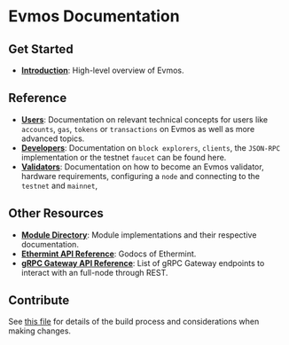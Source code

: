 <!--
layout: home
title: Evmos Documentation
description: Evmos is a scalable and interoperable Ethereum blockchain, built on Proof-of-Stake with fast-finality.
sections:
  - title: Introduction
    desc: Read a high-level overview of Evmos and its architecture.
    url: /about/intro/overview
    icon: ethereum-intro
  - title: Basics
    desc: Start with the basic concepts of Evmos, like accounts and transactions.
    url: /users/basics/transactions
    icon: basics
stack:
  - title: Cosmos SDK
    desc: The SDK is the world’s most popular framework for building application-specific blockchains.
    color: "#5064FB"
    label: sdk
    url: http://docs.cosmos.network
  - title: Ethereum
    desc: Ethereum is a global, open-source platform for decentralized applications.
    color: "#1A1F36"
    label: ethereum-black
    url: https://eth.wiki
  - title: Tendermint Core
    desc: The leading BFT engine for building blockchains, powering Evmos.
    color: "#00BB00"
    label: core
    url: http://docs.tendermint.com
footer:
  newsletter: false
aside: false
-->

# Evmos Documentation

## Get Started

- **[Introduction](./about/intro/overview.md)**: High-level overview of Evmos.

## Reference

- **[Users](./users/)**: Documentation on relevant technical concepts for users like `accounts`, `gas`, `tokens` or `transactions` on Evmos as well as more advanced topics.
- **[Developers](./developers/)**: Documentation on `block explorers`, `clients`, the `JSON-RPC` implementation or the testnet `faucet` can be found here.
- **[Validators](./validators/)**: Documentation on how to become an Evmos validator, hardware requirements, configuring a `node` and connecting to the `testnet` and `mainnet`,

## Other Resources

- **[Module Directory](../x/)**: Module implementations and their respective documentation.
- **[Ethermint API Reference](https://pkg.go.dev/github.com/evmos/ethermint)**: Godocs of Ethermint.
- **[gRPC Gateway API Reference](https://api.evmos.dev/)**: List of gRPC Gateway endpoints to interact with an full-node through REST.

## Contribute

See [this file](https://github.com/evmos/evmos/blob/main/docs/DOCS_README.md) for details of the build process and considerations when making changes.
